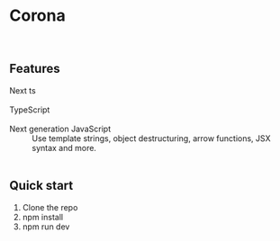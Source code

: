 # Corona
<br />

## Features

<dt> Next ts </dt>
<br />
<dt> TypeScript </dt>
<br />
<dt>Next generation JavaScript</dt>
<dd>Use template strings, object destructuring, arrow functions, JSX syntax and more.</dd>
<br />
  
## Quick start

1. Clone the repo
2. npm install
3. npm run dev
